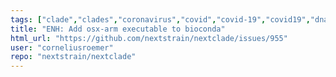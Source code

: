 ```yaml
---
tags: ["clade","clades","coronavirus","covid","covid-19","covid19","dna","help-wanted","influenza","ncov","neherlab","next-generation-sequencing","nextstrain","package-nextalign_cli","package-nextclade_cli","research","rna","sars-cov-2","science","sequences","sequencing","strain","tfeat","virus"]
title: "ENH: Add osx-arm executable to bioconda"
html_url: "https://github.com/nextstrain/nextclade/issues/955"
user: "corneliusroemer"
repo: "nextstrain/nextclade"
---
```


